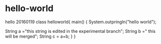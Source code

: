 # hello-world
hello 20160119
class helloworld{
main()
{
System.outpringln("hello world");

String a ="this string is edited in the experimental branch";
String b =" this will be merged";
String c = a+b;
}
}

